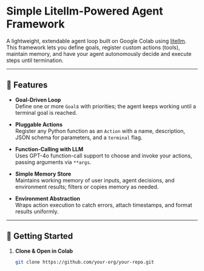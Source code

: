 # Simple Litellm-Powered Agent Framework

A lightweight, extendable agent loop built on Google Colab using [litellm](https://pypi.org/project/litellm). This framework lets you define goals, register custom actions (tools), maintain memory, and have your agent autonomously decide and execute steps until termination.

---

## 🔧 Features

- **Goal-Driven Loop**  
  Define one or more `Goal`s with priorities; the agent keeps working until a terminal goal is reached.

- **Pluggable Actions**  
  Register any Python function as an `Action` with a name, description, JSON schema for parameters, and a `terminal` flag.

- **Function-Calling with LLM**  
  Uses GPT-4o function-call support to choose and invoke your actions, passing arguments via `**args`.

- **Simple Memory Store**  
  Maintains working memory of user inputs, agent decisions, and environment results; filters or copies memory as needed.

- **Environment Abstraction**  
  Wraps action execution to catch errors, attach timestamps, and format results uniformly.

---

## 🚀 Getting Started

1. **Clone & Open in Colab**  
   ```bash
   git clone https://github.com/your-org/your-repo.git
